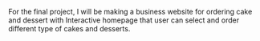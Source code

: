 For the final project, I will be making a business website for ordering cake and dessert with Interactive homepage that user can select and order different type of cakes and desserts.
